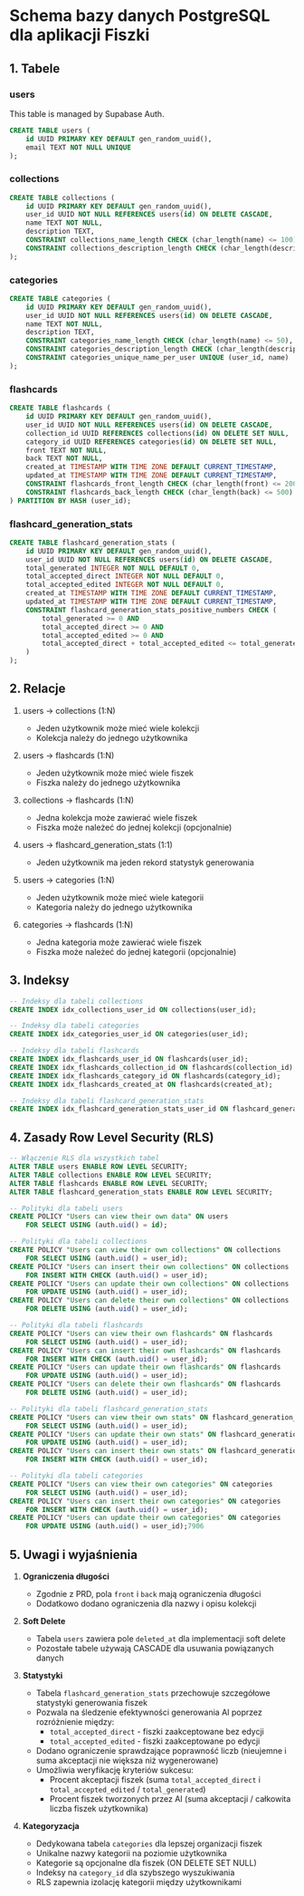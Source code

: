 # Schema bazy danych PostgreSQL dla aplikacji Fiszki

## 1. Tabele

### users

This table is managed by Supabase Auth.

```sql
CREATE TABLE users (
    id UUID PRIMARY KEY DEFAULT gen_random_uuid(),
    email TEXT NOT NULL UNIQUE
);
```

### collections

```sql
CREATE TABLE collections (
    id UUID PRIMARY KEY DEFAULT gen_random_uuid(),
    user_id UUID NOT NULL REFERENCES users(id) ON DELETE CASCADE,
    name TEXT NOT NULL,
    description TEXT,
    CONSTRAINT collections_name_length CHECK (char_length(name) <= 100),
    CONSTRAINT collections_description_length CHECK (char_length(description) <= 500)
);
```

### categories

```sql
CREATE TABLE categories (
    id UUID PRIMARY KEY DEFAULT gen_random_uuid(),
    user_id UUID NOT NULL REFERENCES users(id) ON DELETE CASCADE,
    name TEXT NOT NULL,
    description TEXT,
    CONSTRAINT categories_name_length CHECK (char_length(name) <= 50),
    CONSTRAINT categories_description_length CHECK (char_length(description) <= 200),
    CONSTRAINT categories_unique_name_per_user UNIQUE (user_id, name)
);
```

### flashcards

```sql
CREATE TABLE flashcards (
    id UUID PRIMARY KEY DEFAULT gen_random_uuid(),
    user_id UUID NOT NULL REFERENCES users(id) ON DELETE CASCADE,
    collection_id UUID REFERENCES collections(id) ON DELETE SET NULL,
    category_id UUID REFERENCES categories(id) ON DELETE SET NULL,
    front TEXT NOT NULL,
    back TEXT NOT NULL,
    created_at TIMESTAMP WITH TIME ZONE DEFAULT CURRENT_TIMESTAMP,
    updated_at TIMESTAMP WITH TIME ZONE DEFAULT CURRENT_TIMESTAMP,
    CONSTRAINT flashcards_front_length CHECK (char_length(front) <= 200),
    CONSTRAINT flashcards_back_length CHECK (char_length(back) <= 500)
) PARTITION BY HASH (user_id);
```

### flashcard_generation_stats

```sql
CREATE TABLE flashcard_generation_stats (
    id UUID PRIMARY KEY DEFAULT gen_random_uuid(),
    user_id UUID NOT NULL REFERENCES users(id) ON DELETE CASCADE,
    total_generated INTEGER NOT NULL DEFAULT 0,
    total_accepted_direct INTEGER NOT NULL DEFAULT 0,
    total_accepted_edited INTEGER NOT NULL DEFAULT 0,
    created_at TIMESTAMP WITH TIME ZONE DEFAULT CURRENT_TIMESTAMP,
    updated_at TIMESTAMP WITH TIME ZONE DEFAULT CURRENT_TIMESTAMP,
    CONSTRAINT flashcard_generation_stats_positive_numbers CHECK (
        total_generated >= 0 AND
        total_accepted_direct >= 0 AND
        total_accepted_edited >= 0 AND
        total_accepted_direct + total_accepted_edited <= total_generated
    )
);
```

## 2. Relacje

1. users -> collections (1:N)

   - Jeden użytkownik może mieć wiele kolekcji
   - Kolekcja należy do jednego użytkownika

2. users -> flashcards (1:N)

   - Jeden użytkownik może mieć wiele fiszek
   - Fiszka należy do jednego użytkownika

3. collections -> flashcards (1:N)

   - Jedna kolekcja może zawierać wiele fiszek
   - Fiszka może należeć do jednej kolekcji (opcjonalnie)

4. users -> flashcard_generation_stats (1:1)

   - Jeden użytkownik ma jeden rekord statystyk generowania

5. users -> categories (1:N)

   - Jeden użytkownik może mieć wiele kategorii
   - Kategoria należy do jednego użytkownika

6. categories -> flashcards (1:N)
   - Jedna kategoria może zawierać wiele fiszek
   - Fiszka może należeć do jednej kategorii (opcjonalnie)

## 3. Indeksy

```sql
-- Indeksy dla tabeli collections
CREATE INDEX idx_collections_user_id ON collections(user_id);

-- Indeksy dla tabeli categories
CREATE INDEX idx_categories_user_id ON categories(user_id);

-- Indeksy dla tabeli flashcards
CREATE INDEX idx_flashcards_user_id ON flashcards(user_id);
CREATE INDEX idx_flashcards_collection_id ON flashcards(collection_id);
CREATE INDEX idx_flashcards_category_id ON flashcards(category_id);
CREATE INDEX idx_flashcards_created_at ON flashcards(created_at);

-- Indeksy dla tabeli flashcard_generation_stats
CREATE INDEX idx_flashcard_generation_stats_user_id ON flashcard_generation_stats(user_id);
```

## 4. Zasady Row Level Security (RLS)

```sql
-- Włączenie RLS dla wszystkich tabel
ALTER TABLE users ENABLE ROW LEVEL SECURITY;
ALTER TABLE collections ENABLE ROW LEVEL SECURITY;
ALTER TABLE flashcards ENABLE ROW LEVEL SECURITY;
ALTER TABLE flashcard_generation_stats ENABLE ROW LEVEL SECURITY;

-- Polityki dla tabeli users
CREATE POLICY "Users can view their own data" ON users
    FOR SELECT USING (auth.uid() = id);

-- Polityki dla tabeli collections
CREATE POLICY "Users can view their own collections" ON collections
    FOR SELECT USING (auth.uid() = user_id);
CREATE POLICY "Users can insert their own collections" ON collections
    FOR INSERT WITH CHECK (auth.uid() = user_id);
CREATE POLICY "Users can update their own collections" ON collections
    FOR UPDATE USING (auth.uid() = user_id);
CREATE POLICY "Users can delete their own collections" ON collections
    FOR DELETE USING (auth.uid() = user_id);

-- Polityki dla tabeli flashcards
CREATE POLICY "Users can view their own flashcards" ON flashcards
    FOR SELECT USING (auth.uid() = user_id);
CREATE POLICY "Users can insert their own flashcards" ON flashcards
    FOR INSERT WITH CHECK (auth.uid() = user_id);
CREATE POLICY "Users can update their own flashcards" ON flashcards
    FOR UPDATE USING (auth.uid() = user_id);
CREATE POLICY "Users can delete their own flashcards" ON flashcards
    FOR DELETE USING (auth.uid() = user_id);

-- Polityki dla tabeli flashcard_generation_stats
CREATE POLICY "Users can view their own stats" ON flashcard_generation_stats
    FOR SELECT USING (auth.uid() = user_id);
CREATE POLICY "Users can update their own stats" ON flashcard_generation_stats
    FOR UPDATE USING (auth.uid() = user_id);
CREATE POLICY "Users can insert their own stats" ON flashcard_generation_stats
    FOR INSERT WITH CHECK (auth.uid() = user_id);

-- Polityki dla tabeli categories
CREATE POLICY "Users can view their own categories" ON categories
    FOR SELECT USING (auth.uid() = user_id);
CREATE POLICY "Users can insert their own categories" ON categories
    FOR INSERT WITH CHECK (auth.uid() = user_id);
CREATE POLICY "Users can update their own categories" ON categories
    FOR UPDATE USING (auth.uid() = user_id);7906
```

## 5. Uwagi i wyjaśnienia

1. **Ograniczenia długości**

   - Zgodnie z PRD, pola `front` i `back` mają ograniczenia długości
   - Dodatkowo dodano ograniczenia dla nazwy i opisu kolekcji

2. **Soft Delete**

   - Tabela `users` zawiera pole `deleted_at` dla implementacji soft delete
   - Pozostałe tabele używają CASCADE dla usuwania powiązanych danych

3. **Statystyki**

   - Tabela `flashcard_generation_stats` przechowuje szczegółowe statystyki generowania fiszek
   - Pozwala na śledzenie efektywności generowania AI poprzez rozróżnienie między:
     - `total_accepted_direct` - fiszki zaakceptowane bez edycji
     - `total_accepted_edited` - fiszki zaakceptowane po edycji
   - Dodano ograniczenie sprawdzające poprawność liczb (nieujemne i suma akceptacji nie większa niż wygenerowane)
   - Umożliwia weryfikację kryteriów sukcesu:
     - Procent akceptacji fiszek (suma `total_accepted_direct` i `total_accepted_edited` / `total_generated`)
     - Procent fiszek tworzonych przez AI (suma akceptacji / całkowita liczba fiszek użytkownika)

4. **Kategoryzacja**
   - Dedykowana tabela `categories` dla lepszej organizacji fiszek
   - Unikalne nazwy kategorii na poziomie użytkownika
   - Kategorie są opcjonalne dla fiszek (ON DELETE SET NULL)
   - Indeksy na `category_id` dla szybszego wyszukiwania
   - RLS zapewnia izolację kategorii między użytkownikami
